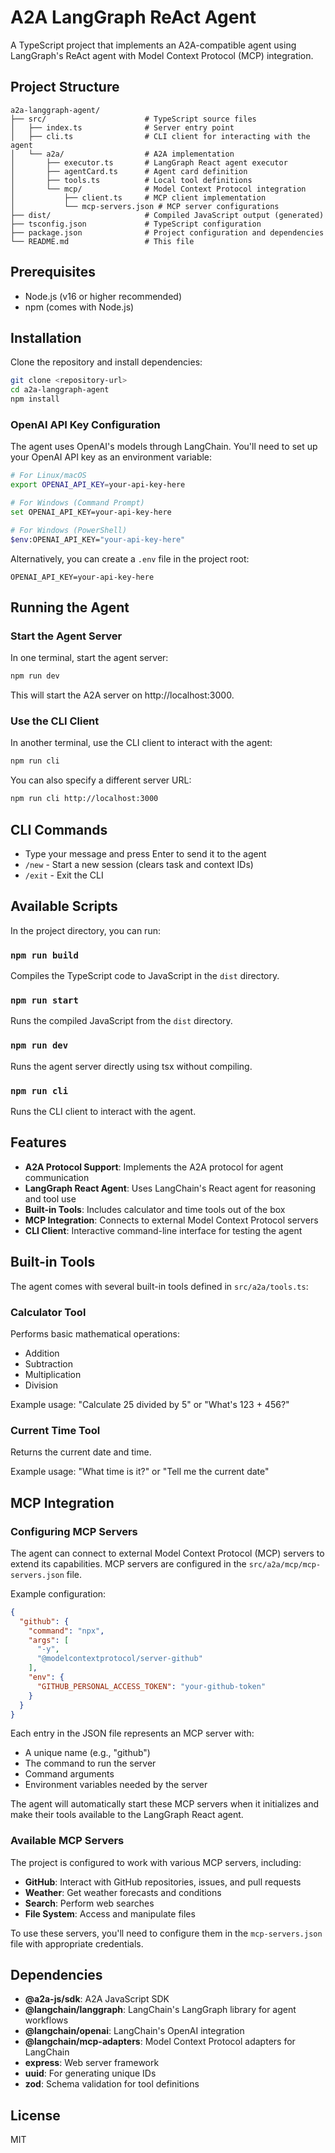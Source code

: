 # A2A LangGraph ReAct Agent

A TypeScript project that implements an A2A-compatible agent using LangGraph's ReAct agent with Model Context Protocol (MCP) integration.

## Project Structure

```
a2a-langgraph-agent/
├── src/                      # TypeScript source files
│   ├── index.ts              # Server entry point
│   ├── cli.ts                # CLI client for interacting with the agent
│   └── a2a/                  # A2A implementation
│       ├── executor.ts       # LangGraph React agent executor
│       ├── agentCard.ts      # Agent card definition
│       ├── tools.ts          # Local tool definitions
│       └── mcp/              # Model Context Protocol integration
│           ├── client.ts     # MCP client implementation
│           └── mcp-servers.json # MCP server configurations
├── dist/                     # Compiled JavaScript output (generated)
├── tsconfig.json             # TypeScript configuration
├── package.json              # Project configuration and dependencies
└── README.md                 # This file
```

## Prerequisites

- Node.js (v16 or higher recommended)
- npm (comes with Node.js)

## Installation

Clone the repository and install dependencies:

```bash
git clone <repository-url>
cd a2a-langgraph-agent
npm install
```

### OpenAI API Key Configuration

The agent uses OpenAI's models through LangChain. You'll need to set up your OpenAI API key as an environment variable:

```bash
# For Linux/macOS
export OPENAI_API_KEY=your-api-key-here

# For Windows (Command Prompt)
set OPENAI_API_KEY=your-api-key-here

# For Windows (PowerShell)
$env:OPENAI_API_KEY="your-api-key-here"
```

Alternatively, you can create a `.env` file in the project root:

```
OPENAI_API_KEY=your-api-key-here
```

## Running the Agent

### Start the Agent Server

In one terminal, start the agent server:

```bash
npm run dev
```

This will start the A2A server on http://localhost:3000.

### Use the CLI Client

In another terminal, use the CLI client to interact with the agent:

```bash
npm run cli
```

You can also specify a different server URL:

```bash
npm run cli http://localhost:3000
```

## CLI Commands

- Type your message and press Enter to send it to the agent
- `/new` - Start a new session (clears task and context IDs)
- `/exit` - Exit the CLI

## Available Scripts

In the project directory, you can run:

### `npm run build`

Compiles the TypeScript code to JavaScript in the `dist` directory.

### `npm run start`

Runs the compiled JavaScript from the `dist` directory.

### `npm run dev`

Runs the agent server directly using tsx without compiling.

### `npm run cli`

Runs the CLI client to interact with the agent.

## Features

- **A2A Protocol Support**: Implements the A2A protocol for agent communication
- **LangGraph React Agent**: Uses LangChain's React agent for reasoning and tool use
- **Built-in Tools**: Includes calculator and time tools out of the box
- **MCP Integration**: Connects to external Model Context Protocol servers
- **CLI Client**: Interactive command-line interface for testing the agent

## Built-in Tools

The agent comes with several built-in tools defined in `src/a2a/tools.ts`:

### Calculator Tool

Performs basic mathematical operations:
- Addition
- Subtraction
- Multiplication
- Division

Example usage: "Calculate 25 divided by 5" or "What's 123 + 456?"

### Current Time Tool

Returns the current date and time.

Example usage: "What time is it?" or "Tell me the current date"

## MCP Integration

### Configuring MCP Servers

The agent can connect to external Model Context Protocol (MCP) servers to extend its capabilities. MCP servers are configured in the `src/a2a/mcp/mcp-servers.json` file.

Example configuration:

```json
{
  "github": {
    "command": "npx",
    "args": [
      "-y",
      "@modelcontextprotocol/server-github"
    ],
    "env": {
      "GITHUB_PERSONAL_ACCESS_TOKEN": "your-github-token"
    }
  }
}
```

Each entry in the JSON file represents an MCP server with:
- A unique name (e.g., "github")
- The command to run the server
- Command arguments
- Environment variables needed by the server

The agent will automatically start these MCP servers when it initializes and make their tools available to the LangGraph React agent.

### Available MCP Servers

The project is configured to work with various MCP servers, including:

- **GitHub**: Interact with GitHub repositories, issues, and pull requests
- **Weather**: Get weather forecasts and conditions
- **Search**: Perform web searches
- **File System**: Access and manipulate files

To use these servers, you'll need to configure them in the `mcp-servers.json` file with appropriate credentials.

## Dependencies

- **@a2a-js/sdk**: A2A JavaScript SDK
- **@langchain/langgraph**: LangChain's LangGraph library for agent workflows
- **@langchain/openai**: LangChain's OpenAI integration
- **@langchain/mcp-adapters**: Model Context Protocol adapters for LangChain
- **express**: Web server framework
- **uuid**: For generating unique IDs
- **zod**: Schema validation for tool definitions

## License

MIT
